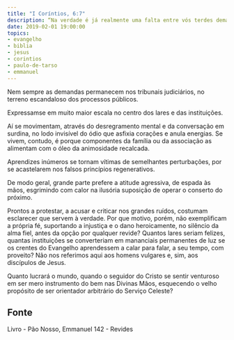 ```yaml
---
title: "I Coríntios, 6:7"
description: “Na verdade é já realmente uma falta entre vós terdes demandas uns contra os outros. Por que não sofreis, antes, a injustiça? por que não sofreis, antes, o dano?” - Paulo
date: 2019-02-01 19:00:00
topics: 
- evangelho
- biblia
- jesus
- corintios
- paulo-de-tarso
- emmanuel
---
```


Nem sempre as demandas permanecem nos tribunais judiciários, no terreno
escandaloso dos processos públicos.

Expressam­se em muito maior escala no centro dos lares e das instituições.

Aí se movimentam, através do desregramento mental e da conversação em surdina,
no lodo invisível do ódio que asfixia corações e anula energias. Se vivem, contudo, é
porque componentes da família ou da associação as alimentam com o óleo da
animosidade recalcada.

Aprendizes inúmeros se tornam vítimas de semelhantes perturbações, por
se acastelarem nos falsos princípios regenerativos.

De modo geral, grande parte prefere a atitude agressiva, de espada às mãos,
esgrimindo com calor na ilusória suposição de operar o conserto do próximo.

Prontos a protestar, a acusar e criticar nos grandes ruídos, costumam
esclarecer que servem à verdade. Por que motivo, porém, não exemplificam a
própria fé, suportando a injustiça e o dano heroicamente, no silêncio da alma fiel,
antes da opção por qualquer revide?
Quantos lares seriam felizes, quantas instituições se converteriam em
mananciais permanentes de luz se os crentes do Evangelho aprendessem a calar para
falar, a seu tempo, com proveito?
Não nos referimos aqui aos homens vulgares e, sim, aos discípulos de
Jesus.

Quanto lucrará o mundo, quando o seguidor do Cristo se sentir venturoso
em ser mero instrumento do bem nas Divinas Mãos, esquecendo o velho propósito
de ser orientador arbitrário do Serviço Celeste?



## Fonte
Livro - Pão Nosso, Emmanuel
142 - Revides
